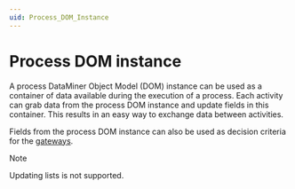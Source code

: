 ```yaml
---
uid: Process_DOM_Instance
---
```


# Process DOM instance

A process DataMiner Object Model (DOM) instance can be used as a container of data available during the execution of a process. Each activity can grab data from the process DOM instance and update fields in this container. This results in an easy way to exchange data between activities.

Fields from the process DOM instance can also be used as decision criteria for the [gateways](xref:Process_Definition#Gateway).

> [!NOTE]
> Updating lists is not supported.

<!-- Comment: Which lists? -->
